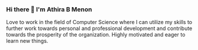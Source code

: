### Hi there 👋 I'm Athira B Menon
Love to work in the field of Computer Science where I can utilize my skills to further work towards personal and professional development and contribute towards the prosperity of the organization. Highly motivated and eager to learn new things.
<!--
**bmenonathira/bmenonathira** is a ✨ _special_ ✨ repository because its `README.md` (this file) appears on your GitHub profile.
[README.md](https://github.com/bmenonathira/bmenonathira/files/6759813/README.md)


- 🌱 I’m currently learning Data Analytics and IoT
- 📫 How to reach me bmenonathira@gmail.com

-->
